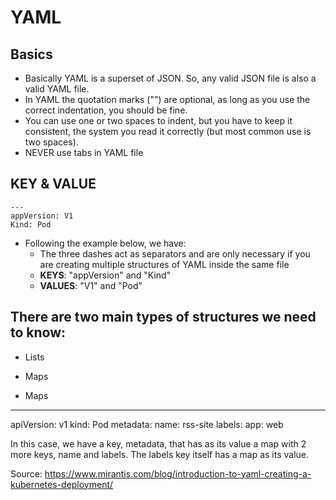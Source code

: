 # **YAML**


## Basics
  - Basically YAML is a superset of JSON. So, any valid JSON file is also a valid YAML file. 
  - In YAML the quotation marks ("") are optional, as long as you use the correct indentation, you should be fine.
  - You can use one or two spaces to indent, but you have to keep it consistent, the system you read it correctly (but most common use is two spaces).
  - NEVER use tabs in YAML file


## KEY & VALUE

    ---   
    appVersion: V1    
    Kind: Pod

  * Following the example below, we have:
    * The three dashes act as separators and are only necessary if you are creating multiple structures of YAML inside the same file
    * **KEYS**: "appVersion" and "Kind"
    * **VALUES**: "V1" and "Pod" 
    
## There are two main types of structures we need to know:
  * Lists
  * Maps





* Maps

---
apiVersion: v1
kind: Pod
metadata:
  name: rss-site
  labels:
    app: web
    
In this case, we have a key, metadata, that has as its value a map with 2 more keys, name and labels. The labels key itself has a map as its value. 


















  
Source: https://www.mirantis.com/blog/introduction-to-yaml-creating-a-kubernetes-deployment/
